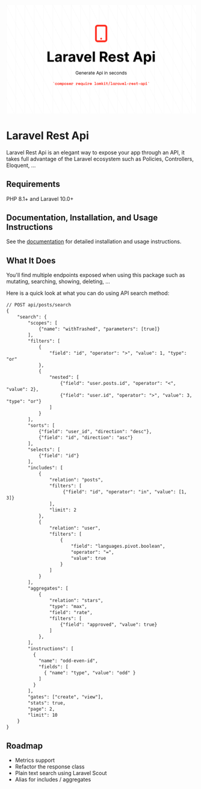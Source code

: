 <p align="center"><img src="https://raw.githubusercontent.com/Lomkit/art/master/laravel-rest-api/cover.png" alt="Social Card of Laravel Permission"></p>

# Laravel Rest Api

Laravel Rest Api is an elegant way to expose your app through an API, it takes full advantage of the Laravel ecosystem such as Policies, Controllers, Eloquent, ...

## Requirements

PHP 8.1+ and Laravel 10.0+

## Documentation, Installation, and Usage Instructions

See the [documentation](https://laravel-rest-api.lomkit.com) for detailed installation and usage instructions.

## What It Does

You'll find multiple endpoints exposed when using this package such as mutating, searching, showing, deleting, ...

Here is a quick look at what you can do using API search method:
```
// POST api/posts/search
{
    "search": {
        "scopes": [
            {"name": "withTrashed", "parameters": [true]}
        ],
        "filters": [
            {
                "field": "id", "operator": ">", "value": 1, "type": "or"
            },
            {
                "nested": [
                    {"field": "user.posts.id", "operator": "<", "value": 2},
                    {"field": "user.id", "operator": ">", "value": 3, "type": "or"}
                ]
            }
        ],
        "sorts": [
            {"field": "user_id", "direction": "desc"},
            {"field": "id", "direction": "asc"}
        ],
        "selects": [
            {"field": "id"}
        ],
        "includes": [
            {
                "relation": "posts",
                "filters": [
                     {"field": "id", "operator": "in", "value": [1, 3]}
                ],
                "limit": 2
            },
            {
                "relation": "user",
                "filters": [
                    {
                        "field": "languages.pivot.boolean",
                        "operator": "=",
                        "value": true
                    }
                ]
            }
        ],
        "aggregates": [
            {
                "relation": "stars",
                "type": "max",
                "field": "rate",
                "filters": [
                    {"field": "approved", "value": true}
                ]
            },
        ],
        "instructions": [
          {
            "name": "odd-even-id",
            "fields": [
              { "name": "type", "value": "odd" }
            ]
          }
        ],
        "gates": ["create", "view"],
        "stats": true,
        "page": 2,
        "limit": 10
    }
}
```

## Roadmap

- Metrics support
- Refactor the response class
- Plain text search using Laravel Scout
- Alias for includes / aggregates
